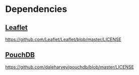 # Dependencies

## [Leaflet](http://leafletjs.com/)

https://github.com/Leaflet/Leaflet/blob/master/LICENSE

## [PouchDB](http://pouchdb.com/)

https://github.com/daleharvey/pouchdb/blob/master/LICENSE